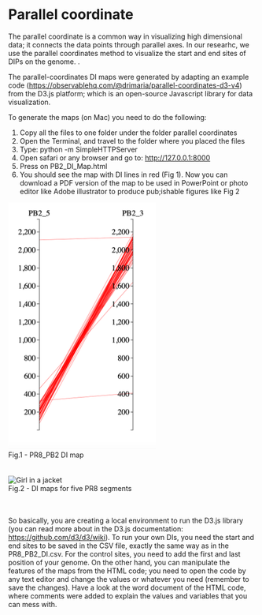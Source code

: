 # Parallel coordinate

The parallel coordinate is a common way in visualizing high dimensional data; it connects the data points through parallel axes. In our researhc, we use the parallel coordinates method to visualize the start and end sites of DIPs on the genome. . 


The parallel-coordinates DI maps were generated by adapting an example code (https://observablehq.com/@drimaria/parallel-coordinates-d3-v4) from the D3.js platform; which is an open-source Javascript library for data visualization.

To generate the maps  (on Mac) you need to do the following:

1) Copy all the files to one folder under the folder parallel coordinates 
2) Open the Terminal, and travel to the folder where you placed the files
3) Type: python -m SimpleHTTPServer
4) Open safari or any browser and go to: http://127.0.0.1:8000
5) Press on PB2_DI_Map.html
6) You should see the map with DI lines in red (Fig 1). Now you can download a PDF version of the map to be used in PowerPoint or photo editor like Adobe illustrator to produce pub;ishable figures like Fig 2 


<img src="DImaps/DI_red.png" alt="Girl in a jacket" width="300" height="500">
 <figcaption>Fig.1 - PR8_PB2 DI map</figcaption><br><br>
 
<img src="DImaps/Maps_all_segments.jpg" alt="Girl in a jacket" width="500" height="300">
 <figcaption>Fig.2 - DI maps for five PR8 segments</figcaption><br><br>
 
 
So basically, you are creating a local environment to run the D3.js library (you can read more about in the D3.js documentation: https://github.com/d3/d3/wiki). To run your own DIs, you need the start and end sites to be saved in the CSV file, exactly the same way as in the PR8_PB2_DI.csv. For the control sites, you need to add the first and last position of your genome. On the other hand, you can manipulate the features of the maps from the HTML code; you need to open the code by any text editor and change the values or whatever you need (remember to save the changes). Have a look at the word document of the HTML code, where comments were added to explain the values and variables that you can mess with.  




